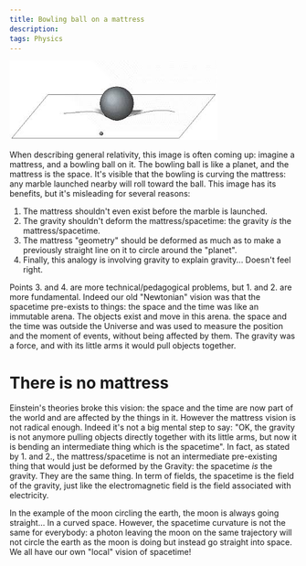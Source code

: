 ```yaml
---
title: Bowling ball on a mattress 
description: 
tags: Physics
---
```


![Bowling ball on a mattress](/images/mattress.jpeg)

When describing general relativity, this image is often coming up: imagine a mattress, and a bowling ball on it.
The bowling ball is like a planet, and the mattress is the space.
It's visible that the bowling is curving the mattress: any marble launched nearby will roll toward the ball.
This image has its benefits, but it's misleading for several reasons:

1. The mattress shouldn't even exist before the marble is launched.
2. The gravity shouldn't deform the mattress/spacetime: the gravity *is* the mattress/spacetime.
3. The mattress "geometry" should be deformed as much as to make a previously straight line on it to circle around the "planet".
4. Finally, this analogy is involving gravity to explain gravity... Doesn't feel right.


Points 3. and 4. are more technical/pedagogical problems, but 1. and 2. are more fundamental.
Indeed our old "Newtonian" vision was that the spacetime pre-exists to things: the space and the time was like an immutable arena.
The objects exist and move in this arena.
the space and the time was outside the Universe and was used to measure the position and the moment of events, without being affected by them.
The gravity was a force, and with its little arms it would pull objects together.

There is no mattress
====================

Einstein's theories broke this vision: the space and the time are now part of the world and are affected by the things in it.
However the mattress vision is not radical enough.
Indeed it's not a big mental step to say: "OK, the gravity is not anymore pulling objects directly together with its little arms, but now it is bending an intermediate thing which is the spacetime".
In fact, as stated by 1. and 2., the mattress/spacetime is not an intermediate pre-existing thing that would just be deformed by the Gravity: the spacetime *is* the gravity. They are the same thing.
In term of fields, the spacetime is the field of the gravity, just like the electromagnetic field is the field associated with electricity.

In the example of the moon circling the earth, the moon is always going straight... In a curved space.
However, the spacetime curvature is not the same for everybody: a photon leaving the moon on the same trajectory will not circle the earth as the moon is doing but instead go straight into space.
We all have our own "local" vision of spacetime!




